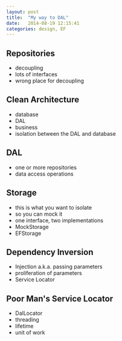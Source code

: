 ```yaml
---
layout: post
title:  "My way to DAL"
date:   2014-08-19 12:15:41
categories: design, EF
---
```


Repositories
---
- decoupling
- lots of interfaces
- wrong place for decoupling

Clean Architecture
---
- database
- DAL
- business
- isolation between the DAL and database

DAL
---
- one or more repositories
- data access operations

Storage
---
- this is what you want to isolate
- so you can mock it
- one interface, two implementations
- MockStorage
- EFStorage

Dependency Inversion
---
- Injection a.k.a. passing parameters
- proliferation of parameters
- Service Locator

Poor Man's Service Locator
---
- DalLocator
- threading 
- lifetime
- unit of work